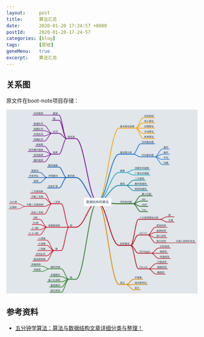```yaml
---
layout:     post
title:      算法汇总
date:       2020-01-20 17:24:57 +0800
postId:     2020-01-20-17-24-57
categories: [blog]
tags:       [其他]
geneMenu:   true
excerpt:    算法汇总
---
```


## 关系图

原文件在boot-note项目存储：

![data-structures-and-algorithm.jpg](/image/post/2020/01/20/data-structures-and-algorithm.jpg)

## 参考资料

* [五分钟学算法：算法与数据结构文章详细分类与整理！](https://www.cxyxiaowu.com/7072.html)